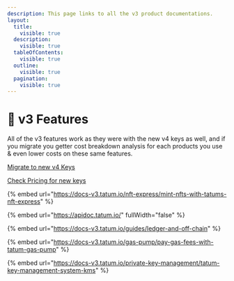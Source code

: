 ```yaml
---
description: This page links to all the v3 product documentations.
layout:
  title:
    visible: true
  description:
    visible: true
  tableOfContents:
    visible: true
  outline:
    visible: true
  pagination:
    visible: true
---
```


# 📖 v3 Features

All of the v3 features work as they were with the new v4 keys as well, and if you migrate you getter cost breakdown analysis for each products you use & even lower costs on these same features.

[Migrate to new v4 Keys](https://dashboard.tatum.io)

[Check Pricing for new keys](../pricing.md)

{% embed url="https://docs-v3.tatum.io/nft-express/mint-nfts-with-tatums-nft-express" %}

{% embed url="https://apidoc.tatum.io/" fullWidth="false" %}

{% embed url="https://docs-v3.tatum.io/guides/ledger-and-off-chain" %}

{% embed url="https://docs-v3.tatum.io/gas-pump/pay-gas-fees-with-tatum-gas-pump" %}

{% embed url="https://docs-v3.tatum.io/private-key-management/tatum-key-management-system-kms" %}
